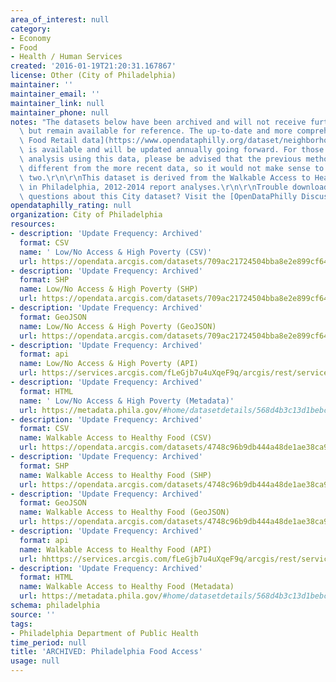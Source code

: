 ```yaml
---
area_of_interest: null
category:
- Economy
- Food
- Health / Human Services
created: '2016-01-19T21:20:31.167867'
license: Other (City of Philadelphia)
maintainer: ''
maintainer_email: ''
maintainer_link: null
maintainer_phone: null
notes: "The datasets below have been archived and will not receive further updates,\
  \ but remain available for reference. The up-to-date and more comprehensive [Neighborhood\
  \ Food Retail data](https://www.opendataphilly.org/dataset/neighborhood-food-retail)\
  \ is available and will be updated annually going forward. For those conducting\
  \ analysis using this data, please be advised that the previous methodology is vastly\
  \ different from the more recent data, so it would not make sense to compare the\
  \ two.\r\n\r\nThis dataset is derived from the Walkable Access to Healthy Foods\
  \ in Philadelphia, 2012-2014 report analyses.\r\n\r\nTrouble downloading or have\
  \ questions about this City dataset? Visit the [OpenDataPhilly Discussion Group](http://www.phila.gov/data/discuss/)"
opendataphilly_rating: null
organization: City of Philadelphia
resources:
- description: 'Update Frequency: Archived'
  format: CSV
  name: ' Low/No Access & High Poverty (CSV)'
  url: https://opendata.arcgis.com/datasets/709ac21724504bba8e2e899cf64eefda_0.csv
- description: 'Update Frequency: Archived'
  format: SHP
  name: Low/No Access & High Poverty (SHP)
  url: https://opendata.arcgis.com/datasets/709ac21724504bba8e2e899cf64eefda_0.zip
- description: 'Update Frequency: Archived'
  format: GeoJSON
  name: Low/No Access & High Poverty (GeoJSON)
  url: https://opendata.arcgis.com/datasets/709ac21724504bba8e2e899cf64eefda_0.geojson
- description: 'Update Frequency: Archived'
  format: api
  name: Low/No Access & High Poverty (API)
  url: https://services.arcgis.com/fLeGjb7u4uXqeF9q/arcgis/rest/services/LNA_HP_Food_Access/FeatureServer/0/query?outFields=*&where=1%3D1
- description: 'Update Frequency: Archived'
  format: HTML
  name: ' Low/No Access & High Poverty (Metadata)'
  url: https://metadata.phila.gov/#home/datasetdetails/568d4b3c13d1bebc0c2a2b0f/representationdetails/568d6a3508547db61713bd06/
- description: 'Update Frequency: Archived'
  format: CSV
  name: Walkable Access to Healthy Food (CSV)
  url: https://opendata.arcgis.com/datasets/4748c96b9db444a48de1ae38ca93f554_0.csv
- description: 'Update Frequency: Archived'
  format: SHP
  name: Walkable Access to Healthy Food (SHP)
  url: https://opendata.arcgis.com/datasets/4748c96b9db444a48de1ae38ca93f554_0.zip
- description: 'Update Frequency: Archived'
  format: GeoJSON
  name: Walkable Access to Healthy Food (GeoJSON)
  url: https://opendata.arcgis.com/datasets/4748c96b9db444a48de1ae38ca93f554_0.geojson
- description: 'Update Frequency: Archived'
  format: api
  name: Walkable Access to Healthy Food (API)
  url: hhttps://services.arcgis.com/fLeGjb7u4uXqeF9q/arcgis/rest/services/Walkable_Access_Healthy_Food/FeatureServer/0/query?outFields=*&where=1%3D1
- description: 'Update Frequency: Archived'
  format: HTML
  name: Walkable Access to Healthy Food (Metadata)
  url: https://metadata.phila.gov/#home/datasetdetails/568d4b3c13d1bebc0c2a2b0f/representationdetails/568d4b3c13d1bebc0c2a2b10/
schema: philadelphia
source: ''
tags:
- Philadelphia Department of Public Health
time_period: null
title: 'ARCHIVED: Philadelphia Food Access'
usage: null
---
```

